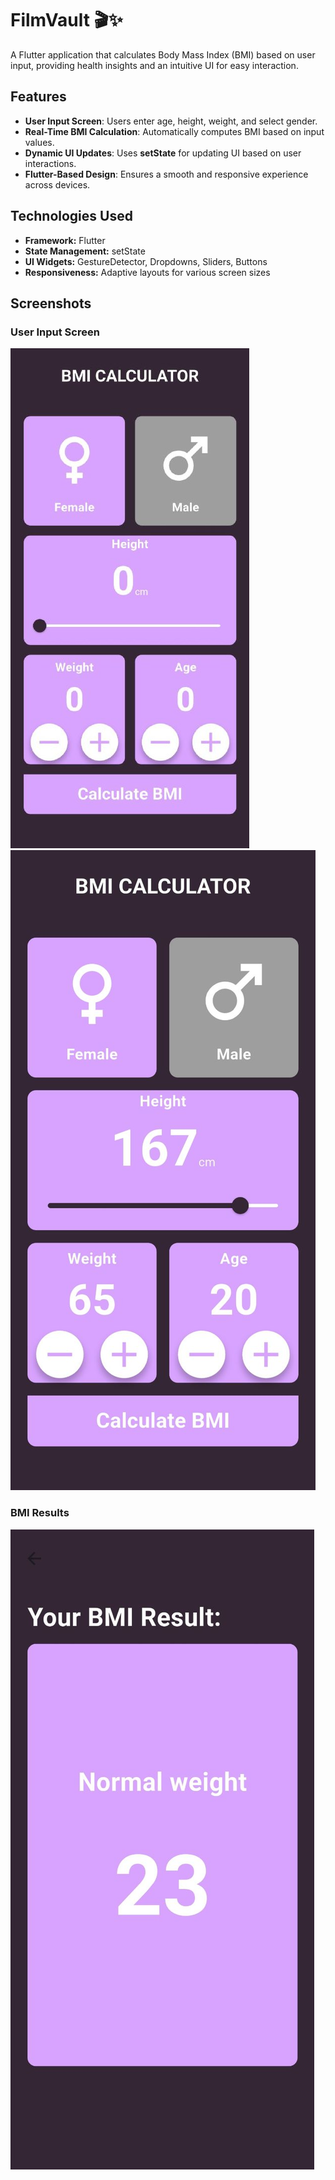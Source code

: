 # FilmVault 🎬✨  
A Flutter application that calculates Body Mass Index (BMI) based on user input, providing health insights and an intuitive UI for easy interaction.  

## Features  
- **User Input Screen**: Users enter age, height, weight, and select gender.  
- **Real-Time BMI Calculation**: Automatically computes BMI based on input values.  
- **Dynamic UI Updates**: Uses **setState** for updating UI based on user interactions.  
- **Flutter-Based Design**: Ensures a smooth and responsive experience across devices.  

## Technologies Used  
- **Framework:** Flutter  
- **State Management:** setState  
- **UI Widgets:** GestureDetector, Dropdowns, Sliders, Buttons  
- **Responsiveness:** Adaptive layouts for various screen sizes  

## Screenshots  

### User Input Screen
![User Input Screen](https://github.com/shahdgaballah/BMI-Calculator/blob/master/6032976527756478073.jpg)  
![User Input Screen](https://github.com/shahdgaballah/BMI-Calculator/blob/master/6032976527756478074.jpg)  

### BMI Results  
![BMI Results](https://github.com/shahdgaballah/BMI-Calculator/blob/master/6032976527756478075.jpg) 
